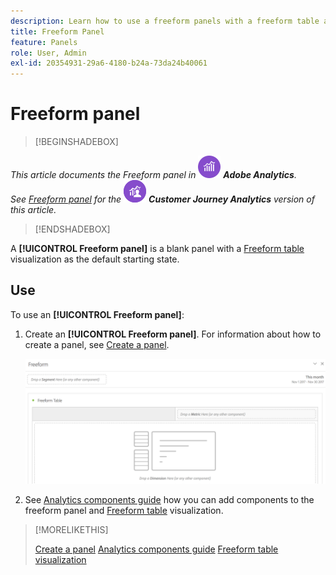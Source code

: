 ```yaml
---
description: Learn how to use a freeform panels with a freeform table as a starting state for your Analysis Workspace project. 
title: Freeform Panel
feature: Panels
role: User, Admin
exl-id: 20354931-29a6-4180-b24a-73da24b40061
---
```

# Freeform panel

>[!BEGINSHADEBOX]

_This article documents the Freeform panel in_ ![AdobeAnalytics](/help/assets/icons/AdobeAnalytics.svg) _**Adobe Analytics**._<br/>_See [Freeform panel](https://experienceleague.adobe.com/en/docs/analytics/analyze/analysis-workspace/panels/freeform-panel) for the_ ![CustomerJourneyAnalytics](/help/assets/icons/CustomerJourneyAnalytics.svg) _**Customer Journey Analytics** version of this article._

>[!ENDSHADEBOX]


A **[!UICONTROL Freeform panel]** is a blank panel with a [Freeform table](/help/analyze/analysis-workspace/visualizations/freeform-table/freeform-table.md) visualization as the default starting state.

## Use

To use an **[!UICONTROL Freeform panel]**:

1. Create an **[!UICONTROL Freeform panel]**. For information about how to create a panel, see [Create a panel](panels.md#create-a-panel).

   ![The default Freeform panel showing a blank panel with a freeform table.](assets/freeform-panel.png)

1. See [Analytics components guide](/help/components/home.md) how you can add components to the freeform panel and [Freeform table](/help/analyze/analysis-workspace/visualizations/freeform-table/freeform-table.md) visualization.


>[!MORELIKETHIS]
>
>[Create a panel](/help/analyze/analysis-workspace/c-panels/panels.md#create-a-panel)
>[Analytics components guide](/help/components/home.md)
>[Freeform table visualization](/help/analyze/analysis-workspace/visualizations/freeform-table/freeform-table.md)
>
